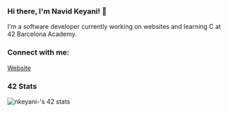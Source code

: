 ### Hi there, I'm Navid Keyani! 👋

I'm a software developer currently working on websites and learning C at 42 Barcelona Academy.

### Connect with me:

[Website](https://navidkeyani.com)

### 42 Stats

![nkeyani-'s 42 stats](https://badge42.vercel.app/api/v2/clhk5e8o5002608lcng1o3hww/stats?cursusId=21&coalitionId=206)
